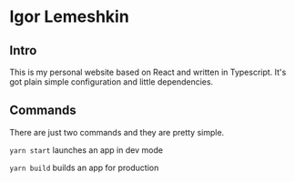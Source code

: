 # Igor Lemeshkin

## Intro

This is my personal website based on React and written in Typescript. It's got plain simple configuration and little dependencies.

## Commands

There are just two commands and they are pretty simple.

`yarn start` launches an app in dev mode

`yarn build` builds an app for production
